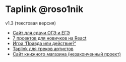 <link rel="icon" href="https://roso1nik.github.io/artist-cover/favicon.png" />

# Taplink @roso1nik

v1.3
(текстовая версия)

- [Сайт для сдачи ОГЭ и ЕГЭ](https://roso1nik.github.io/gia-site-copy/)
- [7 проектов для новичков на React](https://roso1nik.github.io/beginner-projects/)
- [Игра 'Правда или действие?'](https://roso1nik.github.io/truth-or-dare/)
- [Taplink для треков артистов](https://roso1nik.github.io/artist-cover/)
- [Сайт книжного магазина (незаконченный проект)](https://roso1nik.github.io/book-shop-test/)
